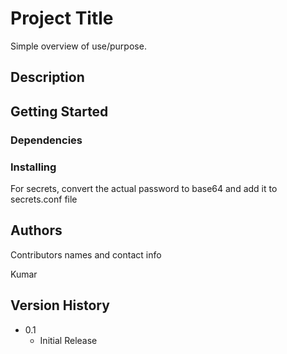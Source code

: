 # Project Title

Simple overview of use/purpose.

## Description


## Getting Started

### Dependencies



### Installing

For secrets, convert the actual password to base64 and add it to secrets.conf file



## Authors

Contributors names and contact info

Kumar

## Version History

* 0.1
    * Initial Release

